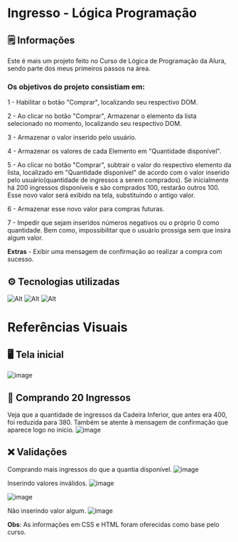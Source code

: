 # Ingresso - Lógica Programação

## 🗒️ Informações
Este é mais um projeto feito no Curso de Lógica de Programação da Alura, sendo parte dos meus primeiros passos na área.

### Os objetivos do projeto consistiam em:

1 - Habilitar o botão "Comprar", localizando seu respectivo DOM.

2 - Ao clicar no botão "Comprar", Armazenar o elemento da lista selecionado no momento, localizando seu respectivo DOM.

3 - Armazenar o valor inserido pelo usuário.

4 - Armazenar os valores de cada Elemento em "Quantidade disponível".

5 - Ao clicar no botão "Comprar", subtrair o valor do respectivo elemento da lista, localizado em "Quantidade disponível" de acordo com o valor inserido pelo usuário(quantidade de ingressos a serem comprados).
Se inicialmente há 200 ingressos disponíveis e são comprados 100, restarão outros 100. Esse novo valor será exibido na tela, substituindo o antigo valor.

6 - Armazenar esse novo valor para compras futuras.

7 - Impedir que sejam inseridos números negativos ou o próprio 0 como quantidade. Bem como, impossibilitar que o usuário prossiga sem que insira algum valor.

**Extras** - Exibir uma mensagem de confirmação ao realizar a compra com sucesso.

## ⚙️ Tecnologias utilizadas
![Alt](https://img.icons8.com/?size=100&id=11935&format=png&color=000000) ![Alt](https://img.icons8.com/?size=100&id=12239&format=png&color=000000)  ![Alt](https://img.icons8.com/?size=100&id=12276&format=png&color=000000)

# Referências Visuais

## 🖥️ Tela inicial
![image](https://github.com/user-attachments/assets/09cb3726-9ce8-409d-aa3b-486e0ddbde24)

## 💸 Comprando 20 Ingressos 
Veja que a quantidade de ingressos da Cadeira Inferior, que antes era 400, foi reduzida para 380. Também se atente à mensagem de confirmação que aparece logo no início.
![image](https://github.com/user-attachments/assets/fd98a22a-e6f8-4ed0-89ce-9fac7ec3de72)

## ❌ Validações

Comprando mais ingressos do que a quantia disponível.
![image](https://github.com/user-attachments/assets/f274e93c-3bd5-4d29-be34-93ccf4165298)

Inserindo valores inválidos.
![image](https://github.com/user-attachments/assets/1d2b6cb3-4884-49bf-bf4d-7b1c7e37fb01)

![image](https://github.com/user-attachments/assets/3eccc10e-99e6-460d-b923-65e6f0ac49b0)

Não inserindo valor algum.
![image](https://github.com/user-attachments/assets/2d53d0af-7f21-45a9-8253-25918ebf4472)

**Obs**: As informações em CSS e HTML foram oferecidas como base pelo curso.



